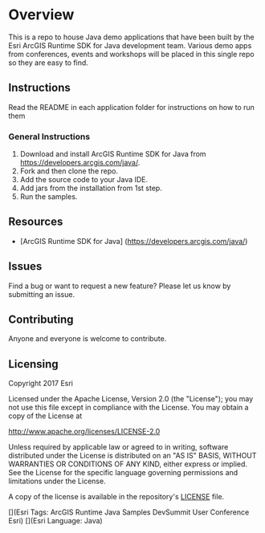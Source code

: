 # Overview
This is a repo to house Java demo applications that have been built by the Esri ArcGIS Runtime SDK for Java development team. Various demo apps from conferences, events and workshops will be placed in this single repo so they are easy to find.

## Instructions

Read the README in each application folder for instructions on how to run them

### General Instructions
1. Download and install ArcGIS Runtime SDK for Java from https://developers.arcgis.com/java/.
2. Fork and then clone the repo. 
3. Add the source code to your Java IDE.
4. Add jars from the installation from 1st step.
5. Run the samples.

## Resources

* [ArcGIS Runtime SDK for Java] (https://developers.arcgis.com/java/)

## Issues

Find a bug or want to request a new feature?  Please let us know by submitting an issue.

## Contributing

Anyone and everyone is welcome to contribute. 

## Licensing
Copyright 2017 Esri

Licensed under the Apache License, Version 2.0 (the "License");
you may not use this file except in compliance with the License.
You may obtain a copy of the License at

   http://www.apache.org/licenses/LICENSE-2.0

Unless required by applicable law or agreed to in writing, software
distributed under the License is distributed on an "AS IS" BASIS,
WITHOUT WARRANTIES OR CONDITIONS OF ANY KIND, either express or implied.
See the License for the specific language governing permissions and
limitations under the License.

A copy of the license is available in the repository's [LICENSE](LICENSE) file.

[](Esri Tags: ArcGIS Runtime Java Samples DevSummit User Conference Esri) 
[](Esri Language: Java)
